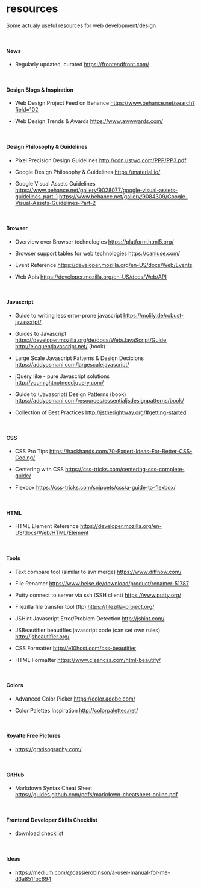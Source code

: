 # resources
Some actualy useful resources for web development/design

<br>

#### News

  * Regularly updated, curated
  https://frontendfront.com/
  
<br>
  
#### Design Blogs & Inspiration

  * Web Design Project Feed on Behance
  https://www.behance.net/search?field=102

  * Web Design Trends & Awards
  https://www.awwwards.com/

<br>

#### Design Philosophy & Guidelines
 
  * Pixel Precision Design Guidelines
  http://cdn.ustwo.com/PPP/PP3.pdf
 
  * Google Design Philosophy & Guidelines
  https://material.io/
  
  * Google Visual Assets Guidelines
  https://www.behance.net/gallery/9028077/google-visual-assets-guidelines-part-1
  https://www.behance.net/gallery/9084309/Google-Visual-Assets-Guidelines-Part-2

<br>

#### Browser

  * Overview over Browser technologies
  https://platform.html5.org/

  * Browser support tables for web technologies
  https://caniuse.com/
 
  * Event Reference
  https://developer.mozilla.org/en-US/docs/Web/Events
  
  * Web Apis
  https://developer.mozilla.org/en-US/docs/Web/API

<br>

#### Javascript

  * Guide to writing less error-prone javascript
  https://molily.de/robust-javascript/

  * Guides to Javascript
  https://developer.mozilla.org/de/docs/Web/JavaScript/Guide, 
  http://eloquentjavascript.net/ (book)

  * Large Scale Javascript Patterns & Design Decicions
  https://addyosmani.com/largescalejavascript/
  
  * jQuery like - pure Javascript solutions
  http://youmightnotneedjquery.com/

  * Guide to (Javascript) Design Patterns (book)
  https://addyosmani.com/resources/essentialjsdesignpatterns/book/

  * Collection of Best Practices
  http://jstherightway.org/#getting-started

<br>

#### CSS
  
  * CSS Pro Tips
  https://hackhands.com/70-Expert-Ideas-For-Better-CSS-Coding/
  
  * Centering with CSS
  https://css-tricks.com/centering-css-complete-guide/

  * Flexbox
  https://css-tricks.com/snippets/css/a-guide-to-flexbox/
  
<br>

#### HTML

 * HTML Element Reference
 https://developer.mozilla.org/en-US/docs/Web/HTML/Element
 
<br>

#### Tools

* Text compare tool (similar to svn merge)
https://www.diffnow.com/

* File Renamer
https://www.heise.de/download/product/renamer-51787

* Putty connect to server via ssh (SSH client)
https://www.putty.org/

* Filezilla file transfer tool (ftp)
https://filezilla-project.org/

* JSHint Javascript Error/Problem Detection
http://jshint.com/

* JSBeautifier beautifies javascript code (can set own rules)
http://jsbeautifier.org/

* CSS Formatter
http://e10host.com/css-beautifier

* HTML Formatter
https://www.cleancss.com/html-beautify/

<br>

#### Colors

 * Advanced Color Picker
 https://color.adobe.com/
 
 * Color Palettes Inspiration
 http://colorpalettes.net/

<br>

#### Royalte Free Pictures

 * https://gratisography.com/

<br>

#### GitHub

  * Markdown Syntax Cheat Sheet
  https://guides.github.com/pdfs/markdown-cheatsheet-online.pdf

<br>

#### Frontend Developer Skills Checklist

 * [download checklist](https://1onjea25cyhx3uvxgs4vu325-wpengine.netdna-ssl.com/wp-content/uploads/2014/12/UdacityUltimateSkillsChecklistforYourFirstFrontEndDeveloperJob.pdf)

<br>

#### Ideas

* https://medium.com/@cassierobinson/a-user-manual-for-me-d3a851fbc694
